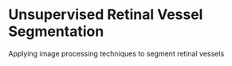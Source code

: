 # Unsupervised Retinal Vessel Segmentation

Applying image processing techniques to segment retinal vessels
